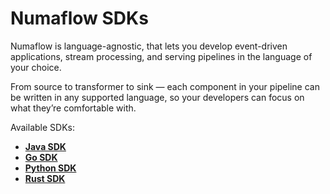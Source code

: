 # Numaflow SDKs

Numaflow is language-agnostic, that lets you develop event-driven applications, stream processing, and serving pipelines in the language of your choice.

From source to transformer to sink — each component in your pipeline can be written in any supported language, so your developers can focus on what they’re comfortable with.

Available SDKs:

- [**Java SDK**](https://github.com/numaproj/numaflow-java)  
- [**Go SDK**](https://github.com/numaproj/numaflow-go)  
- [**Python SDK**](https://github.com/numaproj/numaflow-python)  
- [**Rust SDK**](https://github.com/numaproj/numaflow-rs)
